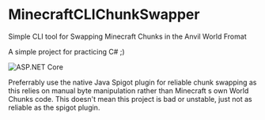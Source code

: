 # MinecraftCLIChunkSwapper
Simple CLI tool for Swapping Minecraft Chunks in the Anvil World Fromat

A simple project for practicing C# ;) 

![ASP.NET Core](https://github.com/DoubleScripts/MinecraftCLIChunkSwapper/workflows/ASP.NET%20Core/badge.svg)

Preferrably use the native Java Spigot plugin for reliable chunk swapping as this relies on manual byte manipulation rather than Minecraft
s own World Chunks code. This doesn't mean this project is bad or unstable, just not as reliable as the spigot plugin. 

